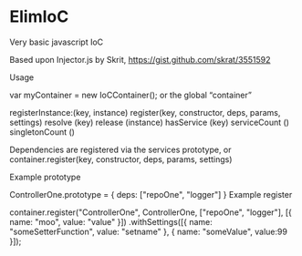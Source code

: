 ElimIoC
=======

Very basic javascript IoC

Based upon Injector.js by Skrit, https://gist.github.com/skrat/3551592

Usage

var myContainer = new IoCContainer(); or the global “container”

registerInstance:(key, instance)
register(key, constructor, deps, params, settings)
resolve (key)
release (instance)
hasService (key)
serviceCount () 
singletonCount () 

Dependencies are registered via the services prototype, or container.register(key, constructor, deps, params, settings)

Example prototype

ControllerOne.prototype = { deps: ["repoOne", "logger"] }
Example register

container.register("ControllerOne", ControllerOne, ["repoOne", "logger"], [{ name: "moo", value: "value" }]) .withSettings([{ name: "someSetterFunction", value: "setname" }, { name: "someValue", value:99 }]);
